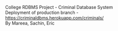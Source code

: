 College RDBMS Project - Criminal Database System  
Deployment of production branch - https://criminaldbms.herokuapp.com/criminals/  
By Mareea, Sachin, Eric
